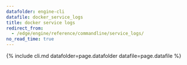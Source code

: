 ```yaml
---
datafolder: engine-cli
datafile: docker_service_logs
title: docker service logs
redirect_from:
  - /edge/engine/reference/commandline/service_logs/
no_read_time: true
---
```

<!--
Sorry, but the contents of this page are automatically generated from
Docker's source code. If you want to suggest a change to the text that appears
here, you'll need to find the string by searching this repo:

https://github.com/docker/cli
-->

{% include cli.md datafolder=page.datafolder datafile=page.datafile %}
